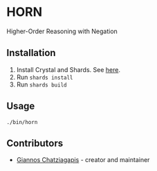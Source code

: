 # HORN

Higher-Order Reasoning with Negation

## Installation

1. Install Crystal and Shards. See [here](https://crystal-lang.org/install/).
2. Run `shards install`
3. Run `shards build`

## Usage

`./bin/horn`

## Contributors

- [Giannos Chatziagapis](https://github.com/giannosch) - creator and maintainer
